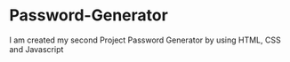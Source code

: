 # Password-Generator
I am created my second Project Password Generator by using HTML, CSS and Javascript
